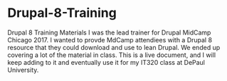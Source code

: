 # Drupal-8-Training
Drupal 8 Training Materials
I was the lead trainer for Drupal MidCamp Chicago 2017. 
I wanted to provde MdCamp attendiees with a Drupal 8 resource that they could download and use to lean Drupal. 
We ended up covering a lot of the material in class. 
This is a live document, and I will keep adding to it and eventually use it for my IT320 class at DePaul University.
